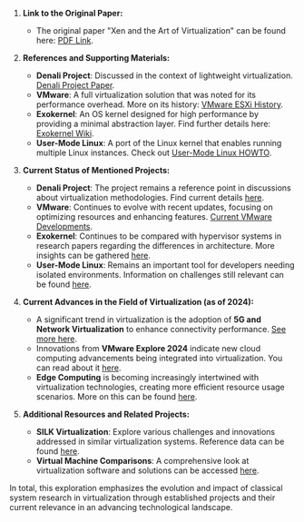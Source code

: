 1. **Link to the Original Paper:**
   - The original paper "Xen and the Art of Virtualization" can be found here: [PDF Link](https://www.cl.cam.ac.uk/research/srg/netos/papers/2003-xensosp.pdf).

2. **References and Supporting Materials:**
   - **Denali Project**: Discussed in the context of lightweight virtualization. [Denali Project Paper](https://dada.cs.washington.edu/research/tr/2002/02/UW-CSE-02-02-01.pdf).
   - **VMware**: A full virtualization solution that was noted for its performance overhead. More on its history: [VMware ESXi History](https://en.wikipedia.org/wiki/VMware_ESXi).
   - **Exokernel**: An OS kernel designed for high performance by providing a minimal abstraction layer. Find further details here: [Exokernel Wiki](https://en.wikipedia.org/wiki/Exokernel).
   - **User-Mode Linux**: A port of the Linux kernel that enables running multiple Linux instances. Check out [User-Mode Linux HOWTO](https://www.kernel.org/doc/html/v5.9/virt/uml/user_mode_linux.html).

3. **Current Status of Mentioned Projects:**
   - **Denali Project**: The project remains a reference point in discussions about virtualization methodologies. Find current details [here](https://en.wikipedia.org/wiki/Denali_(operating_system)).
   - **VMware**: Continues to evolve with recent updates, focusing on optimizing resources and enhancing features. [Current VMware Developments](https://www.presidio.com/blogs/navigating-virtualization-in-2024-key-strategies-for-it-leaders).
   - **Exokernel**: Continues to be compared with hypervisor systems in research papers regarding the differences in architecture. More insights can be gathered [here](https://cs.stackexchange.com/questions/28609/difference-between-hypervisor-and-exokernel).
   - **User-Mode Linux**: Remains an important tool for developers needing isolated environments. Information on challenges still relevant can be found [here](https://lwn.net/2001/features/OLS/pdf/pdf/uml.pdf).

4. **Current Advances in the Field of Virtualization (as of 2024):**
   - A significant trend in virtualization is the adoption of **5G and Network Virtualization** to enhance connectivity performance. [See more here](https://cyberpanel.net/blog/server-virtualization).
   - Innovations from **VMware Explore 2024** indicate new cloud computing advancements being integrated into virtualization. You can read about it [here](https://www.theitvortex.com/vmware-explore-2024-a-new-dawn-in-virtualization/).
   - **Edge Computing** is becoming increasingly intertwined with virtualization technologies, creating more efficient resource usage scenarios. More on this can be found [here](https://www.scalecomputing.com/blog/2024-edge-computing-hci-virtualization-trends).

5. **Additional Resources and Related Projects:**
   - **SILK Virtualization**: Explore various challenges and innovations addressed in similar virtualization systems. Reference data can be found [here](https://en.wikipedia.org/wiki/SILK).
   - **Virtual Machine Comparisons**: A comprehensive look at virtualization software and solutions can be accessed [here](https://en.wikipedia.org/wiki/Comparison_of_platform_virtualization_software).

In total, this exploration emphasizes the evolution and impact of classical system research in virtualization through established projects and their current relevance in an advancing technological landscape.